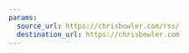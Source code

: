 ```yaml
---
params:
  source_url: https://chrisbowler.com/rss/
  destination_url: https://chrisbowler.com
---
```

